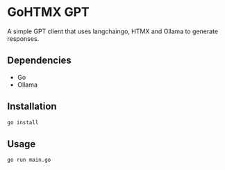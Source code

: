 # GoHTMX GPT

A simple GPT client that uses langchaingo, HTMX and Ollama to generate responses.

## Dependencies
- Go 
- Ollama

## Installation
```bash
go install
```

## Usage

```bash
go run main.go
```
